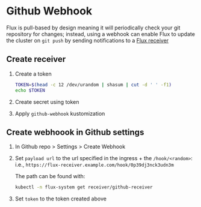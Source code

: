 # Github Webhook

Flux is pull-based by design meaning it will periodically check your git repository for changes;
instead, using a webhook can enable Flux to update the cluster on `git push` by sending
notifications to a [Flux receiver](https://fluxcd.io/docs/guides/webhook-receivers/)

## Create receiver

1. Create a token

   ```sh
   TOKEN=$(head -c 12 /dev/urandom | shasum | cut -d ' ' -f1)
   echo $TOKEN
   ```

2. Create secret using token
3. Apply `github-webhook` kustomization

## Create webhoook in Github settings

1. In Github repo > Settings > Create Webhook

2. Set `payload url` to the url specified in the ingress + the `/hook/<random>`:
   i.e., `https://flux-receiver.example.com/hook/0p39dj3nck3udn3m`

   The path can be found with:

   ```sh
   kubectl -n flux-system get receiver/github-receiver
   ```

3. Set `token` to the token created above
